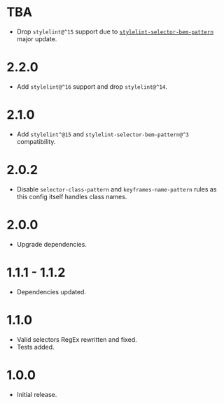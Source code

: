 # TBA
- Drop `stylelint@^15` support due to [`stylelint-selector-bem-pattern`](https://github.com/simonsmith/stylelint-selector-bem-pattern) major update.

# 2.2.0
- Add `stylelint@^16` support and drop `stylelint@^14`.

# 2.1.0
- Add `stylelint^@15` and `stylelint-selector-bem-pattern@^3` compatibility. 

# 2.0.2
- Disable `selector-class-pattern` and `keyframes-name-pattern` rules as this config itself handles class names.

# 2.0.0
- Upgrade dependencies.

# 1.1.1 - 1.1.2
- Dependencies updated.

# 1.1.0
- Valid selectors RegEx rewritten and fixed.
- Tests added.

# 1.0.0
- Initial release.

